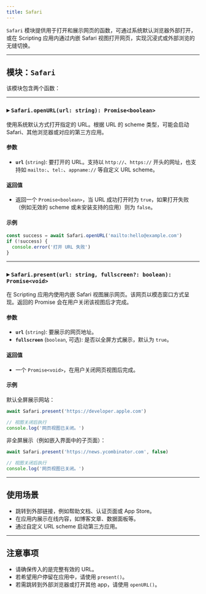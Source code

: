 ```yaml
---
title: Safari
---
```

`Safari` 模块提供用于打开和展示网页的函数，可通过系统默认浏览器外部打开，或在 Scripting 应用内通过内嵌 Safari 视图打开网页，实现沉浸式或外部浏览的无缝切换。

---

## 模块：`Safari`

该模块包含两个函数：

---

### ▸ `Safari.openURL(url: string): Promise<boolean>`

使用系统默认方式打开指定的 URL。根据 URL 的 scheme 类型，可能会启动 Safari、其他浏览器或对应的第三方应用。

#### 参数

* **`url`** (`string`): 要打开的 URL。支持以 `http://`、`https://` 开头的网址，也支持如 `mailto:`、`tel:`、`appname://` 等自定义 URL scheme。

#### 返回值

* 返回一个 `Promise<boolean>`，当 URL 成功打开时为 `true`，如果打开失败（例如无效的 scheme 或未安装支持的应用）则为 `false`。

#### 示例

```ts
const success = await Safari.openURL('mailto:hello@example.com')
if (!success) {
  console.error('打开 URL 失败')
}
```

---

### ▸ `Safari.present(url: string, fullscreen?: boolean): Promise<void>`

在 Scripting 应用内使用内嵌 Safari 视图展示网页。该网页以模态窗口方式呈现。返回的 Promise 会在用户关闭该视图后才完成。

#### 参数

* **`url`** (`string`): 要展示的网页地址。
* **`fullscreen`** (`boolean`, 可选): 是否以全屏方式展示，默认为 `true`。

#### 返回值

* 一个 `Promise<void>`，在用户关闭网页视图后完成。

#### 示例

默认全屏展示网站：

```ts
await Safari.present('https://developer.apple.com')

// 视图关闭后执行
console.log('网页视图已关闭。')
```

非全屏展示（例如嵌入界面中的子页面）：

```ts
await Safari.present('https://news.ycombinator.com', false)

// 视图关闭后执行
console.log('网页视图已关闭。')
```

---

## 使用场景

* 跳转到外部链接，例如帮助文档、认证页面或 App Store。
* 在应用内展示在线内容，如博客文章、数据面板等。
* 通过自定义 URL scheme 启动第三方应用。

---

## 注意事项

* 请确保传入的是完整有效的 URL。
* 若希望用户停留在应用中，请使用 `present()`。
* 若需跳转到外部浏览器或打开其他 app，请使用 `openURL()`。
